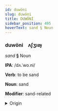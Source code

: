 ```yaml
---
id: duwöni
slug: duwöni
title: DUWÖNİ
sidebar_position: 495
hoverText: sand § Noun
---
```


### duwöni&emsp;<span kind="abugida">ʌʃʒıƨɟ</span>

*sand* **§** Noun

**IPA**: /dʌ.ˈwo.ni/

**Verb**: to be sand

**Noun**: sand

**Modifier**: sand-related

<details>
    <summary>Origin</summary>
    Ternate dowongi /do.ˈwo.ŋi/<br/>
    <em>Trans-New Guinea Language Family</em>
</details>